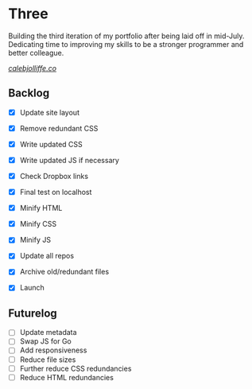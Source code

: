 # Three

Building the third iteration of my portfolio after being laid off in mid-July. Dedicating time to improving my skills to be a stronger programmer and better colleague.

*[calebjolliffe.co](https://calebjolliffe.co)*


## Backlog
- [x] Update site layout
- [x] Remove redundant CSS
- [x] Write updated CSS
- [x] Write updated JS if necessary
- [x] Check Dropbox links
- [x] Final test on localhost
- [x] Minify HTML
- [x] Minify CSS
- [x] Minify JS
- [x] Update all repos
- [x] Archive old/redundant files
- [x] Launch


## Futurelog
- [ ] Update metadata
- [ ] Swap JS for Go
- [ ] Add responsiveness
- [ ] Reduce file sizes
- [ ] Further reduce CSS redundancies
- [ ] Reduce HTML redundancies
